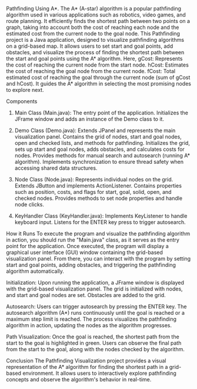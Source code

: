 Pathfinding Using A*.
The A* (A-star) algorithm is a popular pathfinding algorithm used in various applications such as robotics, video games, and route planning. It efficiently finds the shortest path between two points on a graph, taking into account both the cost of reaching each node and the estimated cost from the current node to the goal node.
This Pathfinding project is a Java application, designed to visualize pathfinding algorithms on a grid-based map. It allows users to set start and goal points, add obstacles, and visualize the process of finding the shortest path between the start and goal points using the A* algorithm.
Here,
gCost: Represents the cost of reaching the current node from the start node.
hCost: Estimates the cost of reaching the goal node from the current node.
fCost: Total estimated cost of reaching the goal through the current node (sum of gCost and hCost). It guides the A* algorithm in selecting the most promising nodes to explore next.

Components
1. Main Class (Main.java):
The entry point of the application.
Initializes the JFrame window and adds an instance of the Demo class to it.
   
2. Demo Class (Demo.java):
Extends JPanel and represents the main visualization panel.
Contains the grid of nodes, start and goal nodes, open and checked lists, and methods for pathfinding.
Initializes the grid, sets up start and goal nodes, adds obstacles, and calculates costs for nodes.
Provides methods for manual search and autosearch (running A* algorithm).
Implements synchronization to ensure thread safety when accessing shared data structures.
   
3. Node Class (Node.java):
Represents individual nodes on the grid.
Extends JButton and implements ActionListener.
Contains properties such as position, costs, and flags for start, goal, solid, open, and checked nodes.
Provides methods to set node properties and handle node clicks.

4. KeyHandler Class (KeyHandler.java):
Implements KeyListener to handle keyboard input.
Listens for the ENTER key press to trigger autosearch.

How it Runs
To execute the program and visualize the pathfinding algorithm in action, you should run the "Main.java" class, as it serves as the entry point for the application. Once     executed, the program will display a graphical user interface (GUI) window containing the grid-based visualization panel. From there, you can interact with the program by    setting start and goal points, adding obstacles, and triggering the pathfinding algorithm automatically.

Initialization:
Upon running the application, a JFrame window is displayed with the grid-based visualization panel.
The grid is initialized with nodes, and start and goal nodes are set.
Obstacles are added to the grid.

Autosearch:
Users can trigger autosearch by pressing the ENTER key.
The autosearch algorithm (A*) runs continuously until the goal is reached or a maximum step limit is reached.
The process visualizes the pathfinding algorithm in action, updating the nodes as the algorithm progresses.

Path Visualization:
Once the goal is reached, the shortest path from the start to the goal is highlighted in green.
Users can observe the final path from the start to the goal, along with the nodes checked by the algorithm.

Conclusion
The Pathfinding Visualization project provides a visual representation of the A* algorithm for finding the shortest path in a grid-based environment. It allows users to interactively explore pathfinding concepts and observe the algorithm's behavior in real-time.
